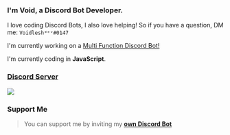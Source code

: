 ### I'm Void, a Discord Bot Developer.

I love coding Discord Bots, I also love helping! So if you have a question, DM me: `Voidleshᵈᵉᵛ#0147`

I'm currently working on a [Multi Function Discord Bot!](https://discord.com/oauth2/authorize?client_id=878349344737222696&permissions=8&scope=bot)

I'm currently coding in **JavaScript**.


### [Discord Server](https://discord.gg/P3hZYQ6tWR)

<a href="https://discord.gg/P3hZYQ6tWR"><img src="https://discord.com/api/guilds/841650708608581654/widget.png?style=banner2"></a>

### Support Me
> You can support me by inviting my [**own Discord Bot**](https://discord.com/oauth2/authorize?client_id=878349344737222696&permissions=8&scope=bot)

